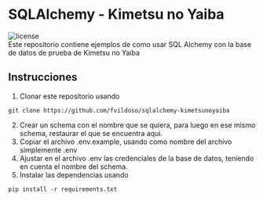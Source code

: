 # SQLAlchemy - Kimetsu no Yaiba
<img src="https://img.shields.io/github/license/fvildoso/sqlalchemy-kimetsunoyaiba" alt="license">
<br>
Este repositorio contiene ejemplos de como usar SQL Alchemy con la base de datos de prueba de Kimetsu no Yaiba

## Instrucciones

1. Clonar este repositorio usando
```
git clone https://github.com/fvildoso/sqlalchemy-kimetsunoyaiba
```  
2. Crear un schema con el nombre que se quiera, para luego en ese mismo schema, restaurar el que se encuentra aqui.
3. Copiar el archivo .env.example, usando como nombre del archivo simplemente .env
4. Ajustar en el archivo .env las credenciales de la base de datos, teniendo en cuenta el nombre del schema.
5. Instalar las dependencias usando
```
pip install -r requirements.txt
```
